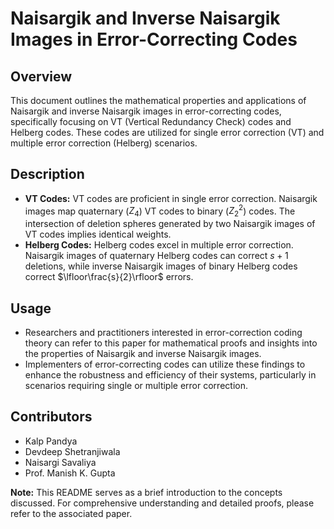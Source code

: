 # Naisargik and Inverse Naisargik Images in Error-Correcting Codes

## Overview
This document outlines the mathematical properties and applications of Naisargik and inverse Naisargik images in error-correcting codes, specifically focusing on VT (Vertical Redundancy Check) codes and Helberg codes. These codes are utilized for single error correction (VT) and multiple error correction (Helberg) scenarios.

## Description
- **VT Codes:** VT codes are proficient in single error correction. Naisargik images map quaternary ($Z_4$) VT codes to binary ($Z_2^2$) codes. The intersection of deletion spheres generated by two Naisargik images of VT codes implies identical weights.
- **Helberg Codes:** Helberg codes excel in multiple error correction. Naisargik images of quaternary Helberg codes can correct $s+1$ deletions, while inverse Naisargik images of binary Helberg codes correct $\lfloor\frac{s}{2}\rfloor$ errors. 

## Usage
- Researchers and practitioners interested in error-correction coding theory can refer to this paper for mathematical proofs and insights into the properties of Naisargik and inverse Naisargik images.
- Implementers of error-correcting codes can utilize these findings to enhance the robustness and efficiency of their systems, particularly in scenarios requiring single or multiple error correction.

## Contributors
- Kalp Pandya
- Devdeep Shetranjiwala
- Naisargi Savaliya
- Prof. Manish K. Gupta

**Note:** This README serves as a brief introduction to the concepts discussed. For comprehensive understanding and detailed proofs, please refer to the associated paper.
